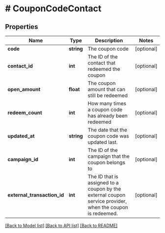# # CouponCodeContact

## Properties

Name | Type | Description | Notes
------------ | ------------- | ------------- | -------------
**code** | **string** | The coupon code | [optional] 
**contact_id** | **int** | The ID of the contact that redeemed the coupon | [optional] 
**open_amount** | **float** | The coupon amount that can still be redeemed | [optional] 
**redeem_count** | **int** | How many times a coupon code has already been redeemed | [optional] 
**updated_at** | **string** | The date that the coupon code was updated last. | [optional] 
**campaign_id** | **int** | The ID of the campaign that the coupon belongs to | [optional] 
**external_transaction_id** | **int** | The ID that is assigned to a coupon by the external coupon service provider, when the coupon is redeemed. | [optional] 

[[Back to Model list]](../../README.md#documentation-for-models) [[Back to API list]](../../README.md#documentation-for-api-endpoints) [[Back to README]](../../README.md)


